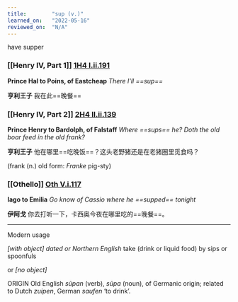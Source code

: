 ```yaml
---
title:        "sup (v.)"
learned_on:   "2022-05-16"
reviewed_on:  "N/A"
---
```


have supper

### [[Henry IV, Part 1]] [1H4 I.ii.191](https://www.shakespeareswords.com/Public/Play.aspx?Act=1&Scene=2&WorkId=33#232720) 

**Prince Hal to Poins, of Eastcheap** *There I'll ==sup==*

**亨利王子** 我在此==晚餐==

### [[Henry IV, Part 2]] [2H4 II.ii.139](https://www.shakespeareswords.com/Public/Play.aspx?Act=2&Scene=2&WorkId=39#258718) 

**Prince Henry to Bardolph, of Falstaff** *Where ==sups== he? Doth the old boar feed in the old frank?*

**亨利王子** 他在哪里==吃晚饭==？这头老野猪还是在老猪圈里觅食吗？

(frank (n.) old form: *Franke* pig-sty)

### [[Othello]] [Oth V.i.117](https://www.shakespeareswords.com/Public/Play.aspx?Act=5&Scene=1&WorkId=9#145695) 

**Iago to Emilia** *Go know of Cassio where he ==supped== tonight*

**伊阿戈** 你去打听一下，卡西奥今夜在哪里吃的==晚餐==。

-----

Modern usage

*\[with object\] dated or Northern English* take (drink or liquid food) by sips or spoonfuls

or *\[no object\]*

ORIGIN Old English *sūpan* (verb), *sūpa* (noun), of Germanic origin; related to Dutch *zuipen*, German *saufen* ‘to drink’.